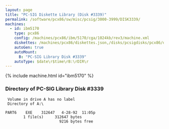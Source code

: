 ```yaml
---
layout: page
title: "PC-SIG Diskette Library (Disk #3339)"
permalink: /software/pcx86/sw/misc/pcsig/3000-3999/DISK3339/
machines:
  - id: ibm5170
    type: pcx86
    config: /machines/pcx86/ibm/5170/cga/1024kb/rev3/machine.xml
    diskettes: /machines/pcx86/diskettes.json,/disks/pcsigdisks/pcx86/diskettes.json
    autoGen: true
    autoMount:
      B: "PC-SIG Library Disk #3339"
    autoType: $date\r$time\rB:\rDIR\r
---
```


{% include machine.html id="ibm5170" %}

### Directory of PC-SIG Library Disk #3339

     Volume in drive A has no label
     Directory of A:\

    PART6    EXE    312647   4-28-92  11:05p
            1 file(s)     312647 bytes
                            9216 bytes free
